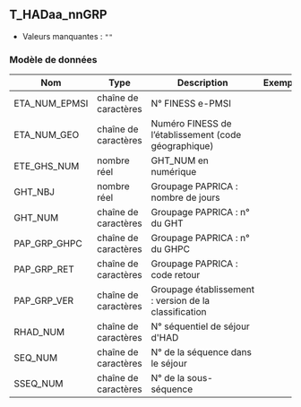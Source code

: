 <!-- SPDX-License-Identifier: MPL-2.0 -->
## T_HADaa_nnGRP

- Valeurs manquantes : `""`

### Modèle de données

|Nom|Type|Description|Exemple|Propriétés|
|-|-|-|-|-|
|ETA_NUM_EPMSI|chaîne de caractères|N° FINESS e-PMSI|||
|ETA_NUM_GEO|chaîne de caractères|Numéro FINESS de l’établissement (code géographique)|||
|ETE_GHS_NUM|nombre réel|GHT_NUM en numérique|||
|GHT_NBJ|nombre réel|Groupage PAPRICA : nombre de jours|||
|GHT_NUM|chaîne de caractères|Groupage PAPRICA : n° du GHT|||
|PAP_GRP_GHPC|chaîne de caractères|Groupage PAPRICA : n° du GHPC|||
|PAP_GRP_RET|chaîne de caractères|Groupage PAPRICA : code retour|||
|PAP_GRP_VER|chaîne de caractères|Groupage établissement : version de la classification|||
|RHAD_NUM|chaîne de caractères|N° séquentiel de séjour d'HAD|||
|SEQ_NUM|chaîne de caractères|N° de la séquence dans le séjour|||
|SSEQ_NUM|chaîne de caractères|N° de la sous-séquence|||
